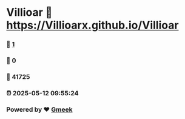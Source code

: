 # Villioar :link: https://Villioarx.github.io/Villioar 
### :page_facing_up: [1](https://Villioarx.github.io/Villioar/tag.html) 
### :speech_balloon: 0 
### :hibiscus: 41725 
### :alarm_clock: 2025-05-12 09:55:24 
### Powered by :heart: [Gmeek](https://github.com/Meekdai/Gmeek)
